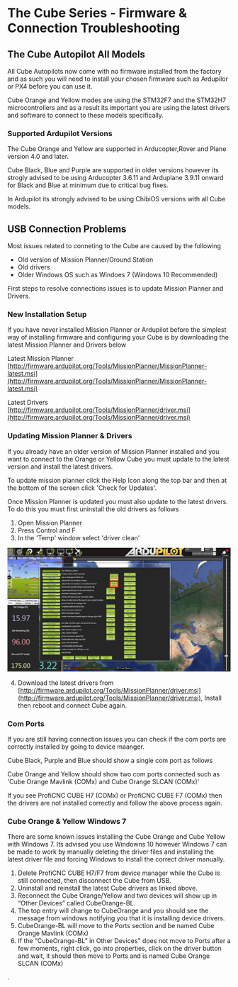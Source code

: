 # The Cube Series -  Firmware & Connection  Troubleshooting

## The Cube Autopilot All Models

All Cube Autopilots now come with no firmware installed from the factory and as such you will need to install your chosen firmware such as Ardupilor or PX4 before you can use it.

Cube Orange and Yellow modes are using the STM32F7 and the STM32H7 microcontrollers and as a result its important you are using the latest drivers and software to connect to these models specifically.  

### Supported Ardupilot Versions

The Cube Orange and Yellow are supported in Arducopter,Rover and Plane version 4.0 and later. 

Cube Black, Blue and Purple are supported in older versions however its strogly advised to be using Arducopter 3.6.11 and Arduplane 3.9.11 onward for Black and Blue at minimum due to critical bug fixes. 

In Ardupilot its strongly advised to be using ChibiOS versions with all Cube models.

## USB Connection Problems

Most issues related to conneting to the Cube are caused by the following 

* Old version of Mission Planner/Ground Station
* Old drivers
* Older Windows OS such as Windoes 7 \(Windows 10 Recommended\) 

First steps to resolve connections issues is to update Mission Planner and Drivers.

### New Installation Setup 

If you have never installed Mission Planner or Ardupilot before the simplest way of installing firmware and configuring your Cube is by downloading the latest Mission Planner and Drivers below 

Latest Mission Planner [http://firmware.ardupilot.org/Tools/MissionPlanner/MissionPlanner-latest.msi](http://firmware.ardupilot.org/Tools/MissionPlanner/MissionPlanner-latest.msi)

Latest Drivers  [http://firmware.ardupilot.org/Tools/MissionPlanner/driver.msi](http://firmware.ardupilot.org/Tools/MissionPlanner/driver.msi)

### Updating Mission Planner & Drivers

If you already have an older version of Mission Planner installed and you want to connect to the Orange or Yellow Cube you must update to the latest version and install the latest drivers. 

To update mission planner click the Help Icon along the top bar and then at the bottom of the screen click 'Check for Updates'. 

Once Mission Planner is updated you must also update to the latest drivers. To do this you must first uninstall the old drivers as follows

1. Open Mission Planner
2. Press Control and F
3. In the 'Temp' window select 'driver clean'

![](../../.gitbook/assets/mission-planner-driver-clean.jpg)

4. Download the latest drivers from [http://firmware.ardupilot.org/Tools/MissionPlanner/driver.msi](http://firmware.ardupilot.org/Tools/MissionPlanner/driver.msi), Install then reboot and connect Cube again. 

### Com Ports 

If you are still having connection issues you can check if the com ports are correctly installed by going to device maanger. 

Cube Black, Purple and Blue should show a single com port as follows

Cube Orange and Yellow should show two com ports connected such as 'Cube Orange Mavlink \(COMx\) and Cube Orange SLCAN \(COMx\)'



If you see ProfiCNC CUBE H7 \(COMx\) or ProfiCNC CUBE F7 \(COMx\) then the drivers are not installed correctly and follow the above process again. 



### Cube Orange & Yellow Windows 7 

There are some known issues installing the Cube Orange and Cube Yellow with Windows 7. Its advised you use Windowns 10 however Windows 7 can be made to work by manually deleting the driver files and installing the latest driver file and forcing Windows to install the correct driver manually.

1. Delete ProfiCNC CUBE H7/F7 from device manager while the Cube is still connected, then disconnect the Cube from USB.
2. Uninstall and reinstall the latest Cube drivers as linked above.
3. Reconnect the Cube Orange/Yellow and two devices will show up in “Other Devices” called CubeOrange-BL. 
4. The top entry will change to CubeOrange and you should see the message from windows notifying you that it is installing device drivers.
5. CubeOrange-BL will move to the Ports section and be named Cube Orange Mavlink \(COMx\)
6. If the “CubeOrange-BL” in Other Devices" does not move to Ports after a few moments, right click, go into properties, click on the driver button and wait, it should then move to Ports and is named Cube Orange SLCAN \(COMx\)

. 







